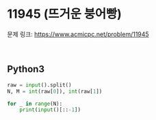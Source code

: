 # 11945 (뜨거운 붕어빵)

문제 링크: <https://www.acmicpc.net/problem/11945>

<br>

## Python3

```python
raw = input().split()
N, M = int(raw[0]), int(raw[1])

for _ in range(N):
    print(input()[::-1])
```
